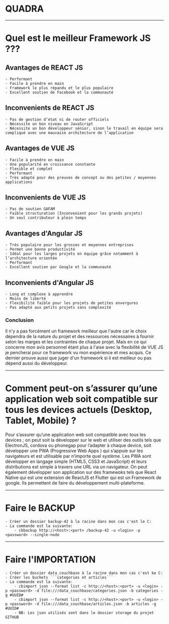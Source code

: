 # QUADRA

___
# Quel est le meilleur Framework JS ???

## Avantages de REACT JS
	- Performant
	- Facile à prendre en main
	- Framework le plus répandu et le plus populaire
	- Excellent soutien de Facebook et la communauté

## Inconvenients de REACT JS
	- Pas de gestion d’état ni de router officiels
	- Nécessite un bon niveau en JavaScript
	- Nécessite un bon développeur sénior, sinon le travail en équipe sera compliqué avec une mauvaise architecture de l’application


## Avantages de VUE JS
	- Facile à prendre en main
	- Une popularité en croissance constante
	- Flexible et complet
	- Performant
	- Très adapté pour des preuves de concept ou des petites / moyennes applications

## Inconvenients de VUE JS
	- Pas de soutien GAFAM
	- Faible structuration (Inconvenient pour les grands projets)
	- Un seul contributeur à plein temps


## Avantages d'Angular JS
	- Très populaire pour les grosses et moyennes entreprises
	- Permet une bonne productivité
	- Idéal pour les larges projets en équipe grâce notamment à l’architecture orientée
	- Performant
	- Excellent soutien par Google et la communauté

## Inconvenients d'Angular JS
	- Long et complexe à apprendre
	- Moins de liberté
	- Flexibilité faible pour les projets de petites envergures
	- Pas adapté aux petits projets sans complexité


### Conclusion
Il n'y a pas forcément un framework meilleur que l'autre car le choix dépendra de la nature du projet et des ressources nécessaires à fournir selon les marges et les contraintes de chaque projet.
Mais en ce qui concerne mon avis personnel étant plus à l'aise avec la flexibilité de VUE JS je pencherai pour ce framework vu mon expérience et mes acquis. Ce dernier prouve aussi que juger d'un framework si il est meilleur ou pas dépend aussi du développeur.


___
# Comment peut-on s’assurer qu’une application web soit compatible sur tous les devices actuels (Desktop, Tablet, Mobile) ?

Pour s’assurer qu’une application web soit compatible avec tous les devices ; on peut soit la
développer sur le web et utiliser des outils tels que ElectronJS, cordova ou phonegap pour l’adapter
à chaque device, soit développer une PWA (Progressive Web Apps ) qui s’appuie sur les navigateurs
et est utilisable par n’importe quel système. Les PWA sont développer en langage simple (HTML5,
CSS3 et JavaScript) et leurs distributions est simple à travers une URL via un navigateur. On peut
également développer son application sur des framewoks tels que React Native qui est une
extension de ReactJS et Flutter qui est un Framework de google. Ils permettent de faire du
développement multi-plateforme.

___
# Faire le BACKUP
	- Créer un dossier backup-42 à la racine dans mon cas c'est le C:
	- La commande est la suivante:
		- cbbackup http://<host>:<port> /backup-42 -u <login> -p <password> --single-node

___
# Faire l'IMPORTATION
	- Créer un dossier data_couchbase à la racine dans mon cas c'est ke C:
	- Créer les buckets ```categories et articles```
	- La commande est la suivante:
		- cbimport json --format list -c http://<host>:<port> -u <login> -p <password> -d file:///data_couchbase/categories.json -b categories -g #UUID#
		- cbimport json --format list -c http://<host>:<port> -u <login> -p <password> -d file:///data_couchbase/articles.json -b articles -g #UUID#
		- NB: Les json utilisés sont dans le dossier storage du projet GITHUB